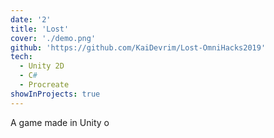 ```yaml
---
date: '2'
title: 'Lost'
cover: './demo.png'
github: 'https://github.com/KaiDevrim/Lost-OmniHacks2019'
tech:
  - Unity 2D
  - C#
  - Procreate
showInProjects: true
---
```


A game made in Unity o 